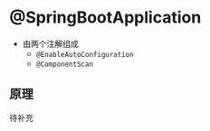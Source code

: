 # @SpringBootApplication

- 由两个注解组成
  - `@EnableAutoConfiguration`
  - `@ComponentScan`

## 原理

待补充

